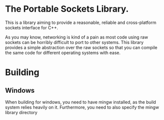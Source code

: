 # The Portable Sockets Library.

This is a library aiming to provide a reasonable, reliable and cross-platform
sockets interface for C++.

As you may know, networking is kind of a pain as most code using raw
sockets can be horribly difficult to port to other systems. This library
provides a simple abstraction over the raw sockets so that you can compile
the same code for different operating systems with ease.

# Building


## Windows

When building for windows, you need to have mingw installed, as the build
system relies heavily on it. Furthermore, you need to also specify 
the mingw library directory

